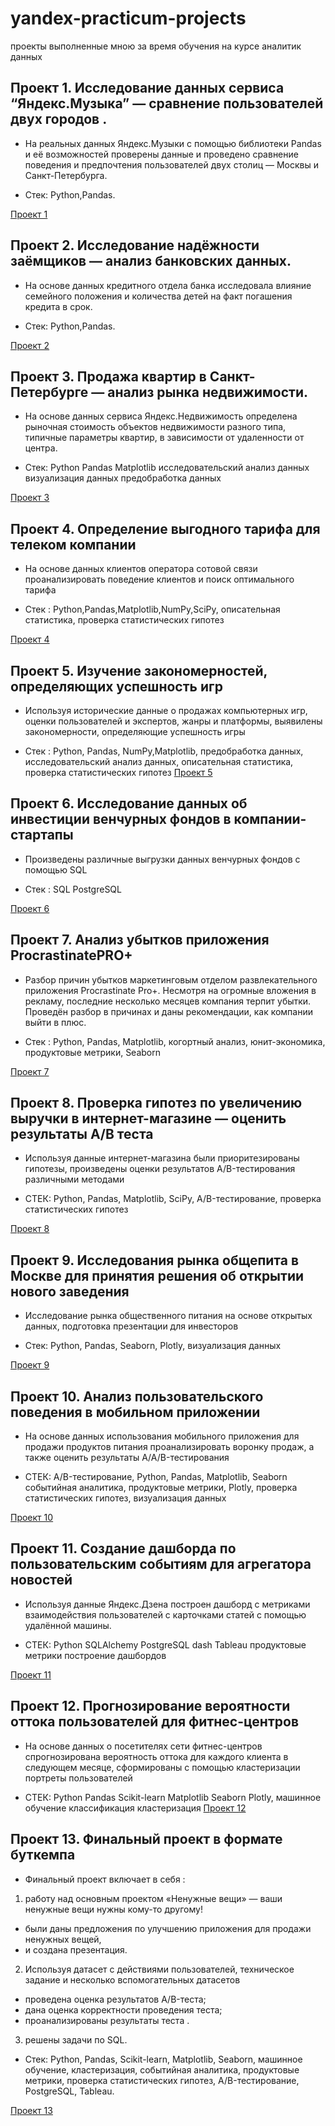# yandex-practicum-projects
проекты выполненные мною за время обучения на курсе аналитик данных
##  Проект 1. Исследование данных сервиса “Яндекс.Музыка” — сравнение пользователей двух городов . 

* На реальных данных Яндекс.Музыки c помощью библиотеки Pandas и её возможностей проверены данные и проведено сравнение поведения и предпочтения пользователей двух столиц — Москвы и Санкт-Петербурга.

* Стек: Python,Pandas.

<a href="https://github.com/konchikovamarina/yandex-practicum-projects/tree/main/Проект%201/" target="_blank">Проект 1</a>

##  Проект 2. Исследование надёжности заёмщиков — анализ банковских данных. 

* На основе данных кредитного отдела банка исследовала влияние семейного положения и количества детей на факт погашения кредита в срок.

* Стек: Python,Pandas.

<a href="https://github.com/konchikovamarina/yandex-practicum-projects/tree/main/Проект%202/" target="_blank">Проект 2</a>
##  Проект 3. Продажа квартир в Санкт-Петербурге — анализ рынка недвижимости. 

* На основе данных сервиса Яндекс.Недвижимость определена рыночная стоимость объектов недвижимости разного типа, типичные параметры квартир, в зависимости от удаленности от центра. 

* Стек: Python Pandas Matplotlib исследовательский анализ данных визуализация данных предобработка данных

<a href="https://github.com/konchikovamarina/yandex-practicum-projects/tree/main/Проект%203/" target="_blank">Проект 3</a>

##  Проект 4. Определение выгодного тарифа для телеком компании

* На основе данных клиентов оператора сотовой связи проанализировать поведение клиентов и поиск оптимального тарифа

* Стек : 
Python,Pandas,Matplotlib,NumPy,SciPy,
описательная статистика,
проверка статистических гипотез

<a href="https://github.com/konchikovamarina/yandex-practicum-projects/tree/main/Проект%204/" target="_blank">Проект 4</a>

##  Проект 5. Изучение закономерностей, определяющих успешность игр

* Используя исторические данные о продажах компьютерных игр, оценки пользователей и экспертов, жанры и платформы, выявилены закономерности, определяющие успешность игры

* Стек : 
Python, Pandas, NumPy,Matplotlib,
предобработка данных,
исследовательский анализ данных,
описательная статистика,
проверка статистических гипотез
<a href="https://github.com/konchikovamarina/yandex-practicum-projects/tree/main/Проект%205/" target="_blank">Проект 5</a>

##  Проект 6. Исследование данных об инвестиции венчурных фондов в компании-стартапы

* Произведены различные выгрузки данных венчурных фондов с помощью SQL

* Стек : SQL
PostgreSQL

<a href="https://github.com/konchikovamarina/yandex-practicum-projects/tree/main/Проект%206/" target="_blank">Проект 6</a>

##  Проект 7. Анализ убытков приложения ProcrastinatePRO+

*  Разбор причин убытков маркетинговым отделом развлекательного приложения Procrastinate Pro+. Несмотря на огромные вложения в рекламу, последние несколько месяцев компания терпит убытки. Проведён разбор в причинах и даны рекомендации, как компании выйти в плюс.

* Стек : Python, Pandas, Matplotlib,
когортный анализ,
юнит-экономика,
продуктовые метрики,
Seaborn

<a href="https://github.com/konchikovamarina/yandex-practicum-projects/tree/main/Проект%207/" target="_blank">Проект 7</a>

##  Проект 8. Проверка гипотез по увеличению выручки в интернет-магазине — оценить результаты A/B теста

* Используя данные интернет-магазина были приоритезированы гипотезы, произведены оценки результатов A/B-тестирования различными методами

* СТЕК:
Python, Pandas, Matplotlib, SciPy,
A/B-тестирование,
проверка статистических гипотез

<a href="https://github.com/konchikovamarina/yandex-practicum-projects/tree/main/Проект%208/" target="_blank">Проект 8</a>

##  Проект 9. Исследования рынка общепита в Москве для принятия решения об открытии нового заведения

* Исследование рынка общественного питания на основе открытых данных, подготовка презентации для инвесторов

* Стек:
Python, Pandas, Seaborn, Plotly,
визуализация данных

<a href="https://github.com/konchikovamarina/yandex-practicum-projects/tree/main/Проект%209/" target="_blank">Проект 9</a>

##  Проект 10. Анализ пользовательского поведения в мобильном приложении

* На основе данных использования мобильного приложения для продажи продуктов питания проанализировать воронку продаж, а также оценить результаты A/A/B-тестирования

* СТЕК:
A/B-тестирование,
Python, Pandas, Matplotlib, Seaborn
событийная аналитика,
продуктовые метрики,
Plotly,
проверка статистических гипотез,
визуализация данных

<a href="https://github.com/konchikovamarina/yandex-practicum-projects/tree/main/Проект%2010/" target="_blank">Проект 10</a>

##  Проект 11. Создание дашборда по пользовательским событиям для агрегатора новостей

* Используя данные Яндекс.Дзена построен дашборд с метриками взаимодействия пользователей с карточками статей с помощью удалённой машины.

* СТЕК:
Python
SQLAlchemy
PostgreSQL
dash
Tableau
продуктовые метрики
построение дашбордов

<a href="https://github.com/konchikovamarina/yandex-practicum-projects/tree/main/Проект%2011/" target="_blank">Проект 11</a>

##  Проект 12. Прогнозирование вероятности оттока пользователей для фитнес-центров

* На основе данных о посетителях сети фитнес-центров спрогнозирована вероятность оттока для каждого клиента в следующем месяце, сформированы с помощью кластеризации портреты пользователей

* СТЕК:
Python
Pandas
Scikit-learn
Matplotlib
Seaborn
Plotly,
машинное обучение
классификация
кластеризация
<a href="https://github.com/konchikovamarina/yandex-practicum-projects/tree/main/Проект%2012/" target="_blank">Проект 12</a>

##  Проект 13. Финальный проект в формате буткемпа

* Финальный проект включает в себя :

1. работу над основным проектом «Ненужные вещи» — ваши ненужные вещи нужны кому-то другому!
* были даны предложения по улучшению приложения для продажи ненужных вещей,
* и создана презентация.
2. Используя датасет с действиями пользователей, техническое задание и несколько вспомогательных датасетов
* проведена оценка результатов A/B-теста; 
* дана оценка корректности проведения теста;
* проанализированы результаты теста .
3. решены задачи по SQL.

* Стек:
Python,
Pandas,
Scikit-learn,
Matplotlib,
Seaborn,
машинное обучение,
кластеризация,
событийная аналитика,
продуктовые метрики,
проверка статистических гипотез,
A/B-тестирование,
PostgreSQL,
Tableau.


<a href="https://github.com/konchikovamarina/yandex-practicum-projects/tree/main/Проект%2013/" target="_blank">Проект 13</a>

##
